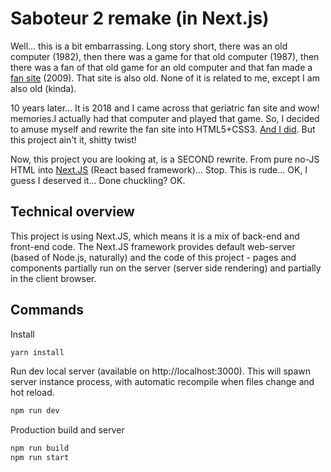 # Saboteur 2 remake (in Next.js) #

Well... this is a bit embarrassing. Long story short, there was an old computer
(1982), then there was a game for that old computer (1987), then there was a fan
of that old game for an old computer and that fan made a [fan site][orig]
(2009). That site is also old. None of it is related to me, except I am also old
(kinda).

10 years later... It is 2018 and I came across that geriatric fan site and wow!
memories.I actually had that computer and played that game. So, I decided to
amuse myself and rewrite the fan site into HTML5+CSS3. [And I did][rm1]. But
this project ain't it, shitty twist!

Now, this project you are looking at, is a SECOND rewrite. From pure no-JS HTML
into [Next.JS][nextjs] (React based framework)... Stop. This is rude... OK, I
guess I deserved it... Done chuckling? OK.

## Technical overview ##

This project is using Next.JS, which means it is a mix of back-end and front-end
code. The Next.JS framework provides default web-server (based of Node.js,
naturally) and the code of this project - pages and components partially run
on the server (server side rendering) and partially in the client browser.

## Commands ##

Install

```bash
yarn install
```

Run dev local server (available on http://localhost:3000). This will spawn
server instance process, with automatic recompile when files
change and hot reload.

```bash
npm run dev
```

Production build and server

```bash
npm run build
npm run start
```

[orig]: http://www.saboteur2.ru
[rm1]: https://bitbucket.org/GlebVarenov/saboteur2_remake#readme
[nextjs]: https://nextjs.org/